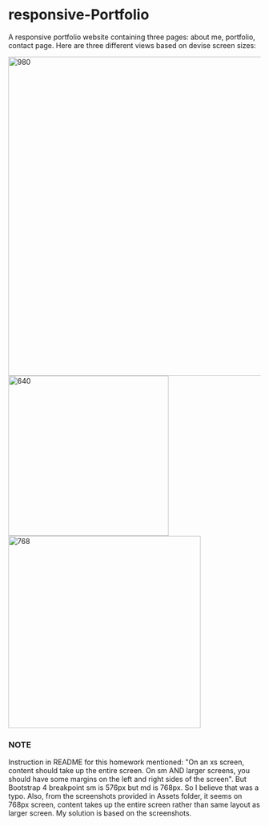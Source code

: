 # responsive-Portfolio
A responsive portfolio website containing three pages: about me, portfolio, contact page.
Here are three different views based on devise screen sizes:
<div>
<img width="637" alt="980" src="https://user-images.githubusercontent.com/22566791/85271937-54103680-b430-11ea-92c4-2881fbc981b7.png">
</div>
<div>
<img width="320" alt="640" src="https://user-images.githubusercontent.com/22566791/85271945-57a3bd80-b430-11ea-9a7f-2f7a7c75e1d0.png">
</div>
<div>
<img width="384" alt="768" src="https://user-images.githubusercontent.com/22566791/85271955-5b374480-b430-11ea-8b33-23be9763d5de.png">
</div>

### NOTE
Instruction in README for this homework mentioned: "On an xs screen, content should take up the entire screen. On sm AND larger screens, you should have some margins on the left and right sides of the screen". But Bootstrap 4 breakpoint sm is 576px but md is 768px. So I believe that was a typo. Also, from the screenshots provided in Assets folder, it seems on 768px screen, content takes up the entire screen rather than same layout as larger screen.
My solution is based on the screenshots.
